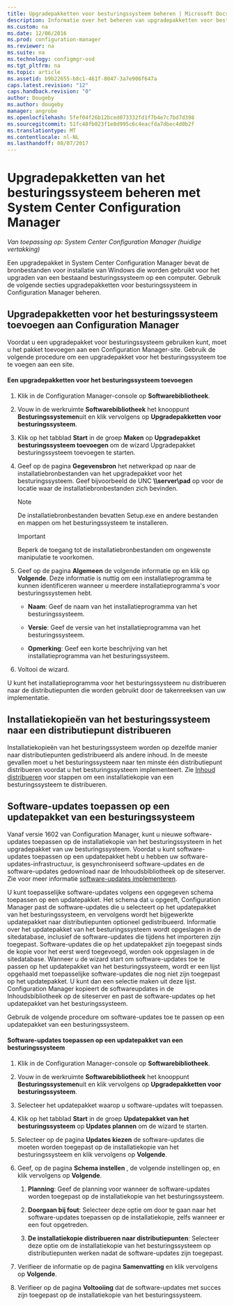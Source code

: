 ```yaml
---
title: Upgradepakketten voor besturingssysteem beheren | Microsoft Docs
description: Informatie over het beheren van upgradepakketten voor besturingssysteem in System Center Configuration Manager.
ms.custom: na
ms.date: 12/06/2016
ms.prod: configuration-manager
ms.reviewer: na
ms.suite: na
ms.technology: configmgr-osd
ms.tgt_pltfrm: na
ms.topic: article
ms.assetid: b9b22655-b8c1-461f-8047-3a7e906f647a
caps.latest.revision: "12"
caps.handback.revision: "0"
author: Dougeby
ms.author: dougeby
manager: angrobe
ms.openlocfilehash: 5fef04f26b12bced073332fd1f7b4e7c7bd7d398
ms.sourcegitcommit: 51fc48fb023f1e8d995c6c4eacfda7dbec4d0b2f
ms.translationtype: MT
ms.contentlocale: nl-NL
ms.lasthandoff: 08/07/2017
---
```

# <a name="manage-operating-system-upgrade-packages-with-system-center-configuration-manager"></a>Upgradepakketten van het besturingssysteem beheren met System Center Configuration Manager

*Van toepassing op: System Center Configuration Manager (huidige vertakking)*

Een upgradepakket in System Center Configuration Manager bevat de bronbestanden voor installatie van Windows die worden gebruikt voor het upgraden van een bestaand besturingssysteem op een computer. Gebruik de volgende secties upgradepakketten voor besturingssysteem in Configuration Manager beheren.

##  <a name="BKMK_AddOSUpgradePkgs"></a> Upgradepakketten voor het besturingssysteem toevoegen aan Configuration Manager  
 Voordat u een upgradepakket voor besturingssysteem gebruiken kunt, moet u het pakket toevoegen aan een Configuration Manager-site. Gebruik de volgende procedure om een upgradepakket voor het besturingssysteem toe te voegen aan een site.  

#### <a name="to-add-an-operating-system-upgrade-package"></a>Een upgradepakketten voor het besturingssysteem toevoegen  

1.  Klik in de Configuration Manager-console op **Softwarebibliotheek**.  

2.  Vouw in de werkruimte **Softwarebibliotheek** het knooppunt **Besturingssystemen**uit en klik vervolgens op **Upgradepakketten voor besturingssysteem**.  

3.  Klik op het tabblad **Start** in de groep **Maken** op **Upgradepakket besturingssysteem toevoegen** om de wizard Upgradepakket besturingssysteem toevoegen te starten.  

4.  Geef op de pagina **Gegevensbron** het netwerkpad op naar de installatiebronbestanden van het upgradepakket voor het besturingssysteem. Geef bijvoorbeeld de UNC **\\\server\pad** op voor de locatie waar de installatiebronbestanden zich bevinden.  

    > [!NOTE]  
    >  De installatiebronbestanden bevatten Setup.exe en andere bestanden en mappen om het besturingssysteem te installeren.  

    > [!IMPORTANT]  
    >  Beperk de toegang tot de installatiebronbestanden om ongewenste manipulatie te voorkomen.  

5.  Geef op de pagina **Algemeen** de volgende informatie op en klik op **Volgende**. Deze informatie is nuttig om een installatieprogramma te kunnen identificeren wanneer u meerdere installatieprogramma's voor besturingssystemen hebt.  

    -   **Naam**: Geef de naam van het installatieprogramma van het besturingssysteem.  

    -   **Versie**: Geef de versie van het installatieprogramma van het besturingssysteem.  

    -   **Opmerking**: Geef een korte beschrijving van het installatieprogramma van het besturingssysteem.  

6.  Voltooi de wizard.  

 U kunt het installatieprogramma voor het besturingssysteem nu distribueren naar de distributiepunten die worden gebruikt door de takenreeksen van uw implementatie.  

##  <a name="BKMK_DistributeBootImages"></a> Installatiekopieën van het besturingssysteem naar een distributiepunt distribueren  
 Installatiekopieën van het besturingssysteem worden op dezelfde manier naar distributiepunten gedistribueerd als andere inhoud. In de meeste gevallen moet u het besturingssysteem naar ten minste één distributiepunt distribueren voordat u het besturingssysteem implementeert. Zie [Inhoud distribueren](../../core/servers/deploy/configure/deploy-and-manage-content.md#a-namebkmkdistributea-distribute-content) voor stappen om een installatiekopie van een besturingssysteem te distribueren.  

##  <a name="BKMK_OSUpgradePkgApplyUpdates"></a> Software-updates toepassen op een updatepakket van een besturingssysteem  
 Vanaf versie 1602 van Configuration Manager, kunt u nieuwe software-updates toepassen op de installatiekopie van het besturingssysteem in het upgradepakket van uw besturingssysteem. Voordat u kunt software-updates toepassen op een updatepakket hebt u hebben uw software-updates-infrastructuur, is gesynchroniseerd software-updates en de software-updates gedownload naar de Inhoudsbibliotheek op de siteserver. Zie voor meer informatie [software-updates implementeren](../../sum/deploy-use/deploy-software-updates.md).  

 U kunt toepasselijke software-updates volgens een opgegeven schema toepassen op een updatepakket. Het schema dat u opgeeft, Configuration Manager past de software-updates die u selecteert op het updatepakket van het besturingssysteem, en vervolgens wordt het bijgewerkte updatepakket naar distributiepunten optioneel gedistribueerd. Informatie over het updatepakket van het besturingssysteem wordt opgeslagen in de sitedatabase, inclusief de software-updates die tijdens het importeren zijn toegepast. Software-updates die op het updatepakket zijn toegepast sinds de kopie voor het eerst werd toegevoegd, worden ook opgeslagen in de sitedatabase. Wanneer u de wizard start om software-updates toe te passen op het updatepakket van het besturingssysteem, wordt er een lijst opgehaald met toepasselijke software-updates die nog niet zijn toegepast op het updatepakket. U kunt dan een selectie maken uit deze lijst. Configuration Manager kopieert de softwareupdates in de Inhoudsbibliotheek op de siteserver en past de software-updates op het updatepakket van het besturingssysteem.  

 Gebruik de volgende procedure om software-updates toe te passen op een updatepakket van een besturingssysteem.  

#### <a name="to-apply-software-updates-to-an-operating-system-upgrade-package"></a>Software-updates toepassen op een updatepakket van een besturingssysteem  

1.  Klik in de Configuration Manager-console op **Softwarebibliotheek**.  

2.  Vouw in de werkruimte **Softwarebibliotheek** het knooppunt **Besturingssystemen**uit en klik vervolgens op **Upgradepakketten voor besturingssysteem**.  

3.  Selecteer het updatepakket waarop u software-updates wilt toepassen.  

4.  Klik op het tabblad **Start** in de groep **Updatepakket van het besturingssysteem** op **Updates plannen** om de wizard te starten.  

5.  Selecteer op de pagina **Updates kiezen** de software-updates die moeten worden toegepast op de installatiekopie van het besturingssysteem en klik vervolgens op **Volgende**.  

6.  Geef, op de pagina **Schema instellen** , de volgende instellingen op, en klik vervolgens op **Volgende**.  

    1.  **Planning**: Geef de planning voor wanneer de software-updates worden toegepast op de installatiekopie van het besturingssysteem.  

    2.  **Doorgaan bij fout**:  Selecteer deze optie om door te gaan naar het software-updates toepassen op de installatiekopie, zelfs wanneer er een fout opgetreden.  

    3.  **De installatiekopie distribueren naar distributiepunten**: Selecteer deze optie om de installatiekopie van het besturingssysteem op distributiepunten werken nadat de software-updates zijn toegepast.  

7.  Verifieer de informatie op de pagina **Samenvatting** en klik vervolgens op **Volgende**.  

8.  Verifieer op de pagina **Voltooiing** dat de software-updates met succes zijn toegepast op de installatiekopie van het besturingssysteem.  
